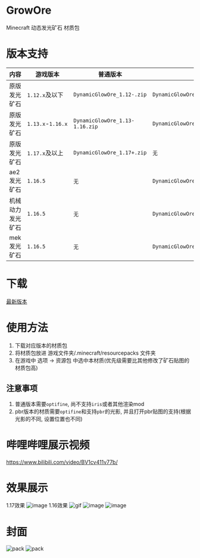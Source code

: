 # GrowOre

Minecraft 动态发光矿石 材质包

# 版本支持

| 内容       | 游戏版本              | 普通版本                           | pbr版本                                  | 测试                 |
|----------|-------------------|--------------------------------|----------------------------------------|--------------------|
| 原版发光矿石   | `1.12.x`及以下       | `DynamicGlowOre_1.12-.zip`     | `DynamicGlowOre_1.12-_pbr.zip`         | `1.12`经过测试         |
| 原版发光矿石   | `1.13.x`-`1.16.x` | `DynamicGlowOre_1.13-1.16.zip` | `DynamicGlowOre_1.13-1.16_pbr.zip`     | `1.16`经过测试         |
| 原版发光矿石   | `1.17.x`及以上       | `DynamicGlowOre_1.17+.zip`     | `无`                                    | `1.17`, `1.18`经过测试 |
| ae2发光矿石  | `1.16.5`          | `无`                            | `DynamicGlowOre_ae2_1.16.5_pbr.zip`    | `1.16.5`经过测试       |
| 机械动力发光矿石 | `1.16.5`          | `无`                            | `DynamicGlowOre_create_1.16.5_pbr.zip` | `1.16.5`经过测试       |
| mek发光矿石  | `1.16.5`          | `无`                            | `DynamicGlowOre_mek_1.16.5_pbr.zip`    | `1.16.5`经过测试       |

# 下载

[最新版本](https://github.com/4o4E/DynamicGlowOre/releases/latest)

# 使用方法

1. 下载对应版本的材质包
2. 将材质包放进 游戏文件夹/.minecraft/resourcepacks 文件夹
3. 在游戏中 选项 -> 资源包 中选中本材质(优先级需要比其他修改了矿石贴图的材质包高)

## 注意事项

1. 普通版本需要`optifine`, 尚不支持`iris`或者其他渲染mod
2. pbr版本的材质需要`optifine`和支持`pbr`的光影, 并且打开pbr贴图的支持(根据光影的不同, 设置位置也不同)

# 哔哩哔哩展示视频

https://www.bilibili.com/video/BV1cv411v77b/

# 效果展示

1.17效果
![image](https://user-images.githubusercontent.com/58851040/123540758-38dab400-d773-11eb-993f-83571aa36d6b.png)
1.16效果
![gif](https://user-images.githubusercontent.com/58851040/119498294-0adf0a00-bd98-11eb-93fe-2d19f9f6ff51.gif)
![image](https://user-images.githubusercontent.com/58851040/119341188-0fd38900-bcc6-11eb-8f29-8a4845011848.png)
![image](https://user-images.githubusercontent.com/58851040/119341282-2a0d6700-bcc6-11eb-8382-e0c8fe19f053.png)

# 封面

![pack](https://user-images.githubusercontent.com/58851040/119498390-28ac6f00-bd98-11eb-9a0b-2aa96705b40d.png)
![pack](https://user-images.githubusercontent.com/58851040/119498398-2ba75f80-bd98-11eb-9d7b-34abdef1778f.png)
